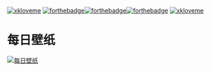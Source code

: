 [![xkloveme](https://raw.githubusercontent.com/xkloveme/xkloveme/master/logo.svg)](https://www.jixiaokang.com)
[![forthebadge](https://forthebadge.com/images/badges/ages-20-30.svg)](https://www.jixiaokang.com)[![forthebadge](https://forthebadge.com/images/badges/for-you.svg)](https://www.jixiaokang.com)[![forthebadge](https://forthebadge.com/images/badges/made-with-python.svg)](https://www.jixiaokang.com)
[![xkloveme](https://raw.githubusercontent.com/xkloveme/xkloveme/master/slogan.svg)](https://www.jixiaokang.com)
# 每日壁纸
[![每日壁纸](https://cn.bing.com/th?id=OHR.DinantBelgium_ZH-CN0913727176_1920x1080.jpg&rf=LaDigue_1920x1080.jpg&pid=hp)](https://www.jixiaokang.com)